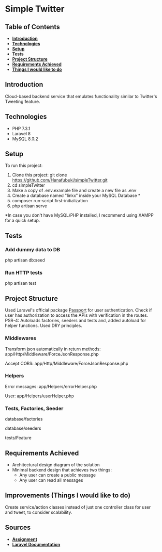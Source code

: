 # Simple Twitter


## Table of Contents
- **[Introduction](#introduction)**
- **[Technologies](#technologies)**
- **[Setup](#setup)**
- **[Tests](#tests)**
- **[Project Structure](#project-structure)**
- **[Requirements Achieved](#requirements-achieved)**
- **[Things I would like to do](#improvements)**


## Introduction
Cloud-based backend service that emulates functionality similar to Twitter's Tweeting feature.


## Technologies
- PHP 7.3.1
- Laravel 8
- MySQL 8.0.2


## Setup
To run this project:
1. Clone this project: git clone https://github.com/Hanafubuki/simpleTwitter.git
2. cd simpleTwitter
3. Make a copy of .env.example file and create a new file as .env
4. Create a database named "linkx" inside your MySQL Database *
5. composer run-script first-initialization
6. php artisan serve

*In case you don't have MySQL/PHP installed, I recommend using XAMPP for a quick setup.


## Tests
### Add dummy data to DB
php artisan db:seed

### Run HTTP tests
php artisan test


## Project Structure
Used Laravel's official package [Passport](https://laravel.com/docs/8.x/passport) for user authentication.
Check if user has authorization to access the APIs with verification in the routes.
PSR-4: Autoloads factories, seeders and tests and, added autoload for helper functions.
Used DRY principles.

### Middlewares
Transform json automatically in return methods: app/Http/Middleware/ForceJsonResponse.php

Accept CORS: app/Http/Middleware/ForceJsonResponse.php

### Helpers
Error messages: app/Helpers/errorHelper.php

User: app/Helpers/userHelper.php

### Tests, Factories, Seeder
database/factories

database/seeders

tests/Feature


## Requirements Achieved
* Architectural design diagram of the solution
* Minimal backend design that achieves two things:
    * Any user can create a public message
    * Any user can read all messages


## Improvements (Things I would like to do)
Create service/action classes instead of just one controller class for user and tweet, to consider scalability.


## Sources
- **[Assignment](https://github.com/progress-tech-assignments/msg-rw-Hanafubuki/blob/master/README_assignment.md)**
- **[Laravel Documentation](https://laravel.com/docs)**
